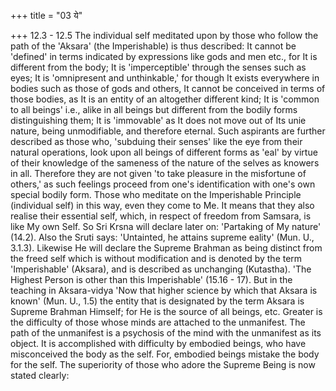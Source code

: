 +++
title = "03 ये"

+++
12.3 - 12.5 The individual self meditated upon by those who follow the path of the 'Aksara' (the Imperishable) is thus described: It cannot be
'defined' in terms indicated by expressions like gods and men etc., for It is different from the body; It is 'imperceptible' through the senses such as eyes; It is 'omnipresent and unthinkable,' for though It exists everywhere in bodies such as those of gods and others, It cannot be conceived in terms of those bodies, as It is an entity of an altogether different kind; It is 'common to all beings' i.e., alike in all beings but different from the bodily forms distinguishing them; It is
'immovable' as It does not move out of Its unie nature, being unmodifiable, and therefore eternal. Such aspirants are further described as those who, 'subduing their senses' like the eye from their natural operations, look upon all beings of different forms as 'eal' by virtue of their knowledge of the sameness of the nature of the selves as knowers in all. Therefore they are not given 'to take pleasure in the misfortune of others,' as such feelings proceed from one's identification with one's own special bodily form. Those who meditate on the Imperishable Principle (individual self) in this way, even they come to Me. It means that they also realise their essential self, which, in respect of freedom from Samsara, is like My own Self. So Sri Krsna will declare later on: 'Partaking of My nature' (14.2). Also the Sruti says:
'Untainted, he attains supreme eality' (Mun. U., 3.1.3). Likewise He will declare the Supreme Brahman as being distinct from the freed self which is without modification and is denoted by the term 'Imperishable'
(Aksara), and is described as unchanging (Kutastha). 'The Highest Person
is other than this Imperishable' (15.16 - 17). But in the teaching in
Aksara-vidya 'Now that higher science by which that Aksara is known'
(Mun. U., 1.5) the entity that is designated by the term Aksara is
Supreme Brahman Himself; for He is the source of all beings, etc.
Greater is the difficulty of those whose minds are attached to the
unmanifest. The path of the unmanifest is a psychosis of the mind with
the unmanifest as its object. It is accomplished with difficulty by
embodied beings, who have misconceived the body as the self. For,
embodied beings mistake the body for the self. The superiority of those
who adore the Supreme Being is now stated clearly:

